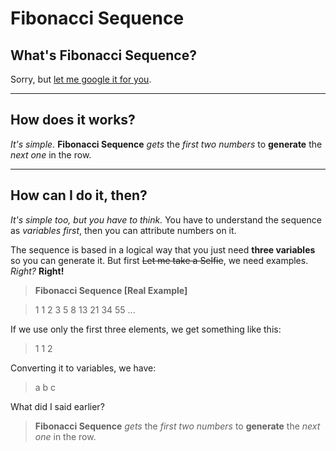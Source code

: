 # Fibonacci Sequence

## What's Fibonacci Sequence?
Sorry, but [let me google it for you](http://lmgtfy.com/?q=Fibonacci+Sequence).
***
## How does it works?
*It's simple.*
**Fibonacci Sequence** *gets* the *first two numbers* to **generate** the *next one* in the row.
***
## How can I do it, then?
*It's simple too, but you have to think.*
You have to understand the sequence as *variables first*, then you can attribute numbers on it.

The sequence is based in a logical way that you just need **three variables** so you can generate it. But first ~~Let me take a Selfie~~, we need examples. *Right?* **Right!**

> **Fibonacci Sequence [Real Example]**

> 1 1 2 3 5 8 13 21 34 55 ...

If we use only the first three elements, we get something like this:
> 1 1 2

Converting it to variables, we have:
> a b c

What did I said earlier?
> **Fibonacci Sequence** *gets* the *first two numbers* to **generate** the *next one* in the row.
